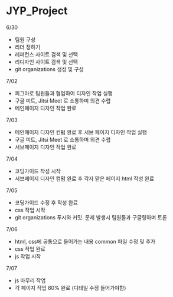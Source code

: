 # JYP_Project

6/30 
- 팀원 구성
- 리더 정하기 
- 레퍼런스 사이트 검색 및 선택
- 리디자인 사이트 검색 및 선택
- git organizations  생성 및 구성

7/02
- 피그마로 팀원들과 협업하여 디자인 작업 실행
- 구글 미트, Jitsi Meet 로 소통하며 의견 수렵
- 메인페이지 디자인 작업 완료

7/03
- 메인페이지 디자인 컨펌 완료 후 서브 페이지 디자인 작업 실행
- 구글 미트, Jitsi Meet 로 소통하며 의견 수렵
- 서브페이지 디자인 작업 완료

7/04
- 코딩가이드 작성 시작
- 서브페이지 디자인 컴펌 완료 후 각자 맡은 페이지 html 작성 완료

7/05
- 코딩가이드 수정 후 작성 완료
- css 작업 시작
-  git organizations  푸시와 커밋. 문제 발생시 팀원들과 구글링하며 토론


7/06
- html, css에 공통으로 들어가는 내용 common 파일 수정 및 추가
- css 작업 완료
- js 작업 시작

7/07
- js 마무리 작업
- 각 페이지 작업 80% 완료 (디테일 수정 들어가야함)
